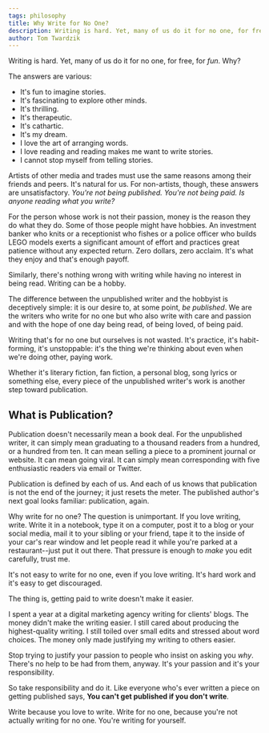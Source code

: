 ```yaml
---
tags: philosophy
title: Why Write for No One?
description: Writing is hard. Yet, many of us do it for no one, for free, for fun. Why?
author: Tom Twardzik
---
```


Writing is hard. Yet, many of us do it for no one, for free, for _fun_. Why?

The answers are various:

- It's fun to imagine stories.
- It's fascinating to explore other minds.
- It's thrilling.
- It's therapeutic.
- It's cathartic.
- It's my dream.
- I love the art of arranging words.
- I love reading and reading makes me want to write stories.
- I cannot stop myself from telling stories.


Artists of other media and trades must use the same reasons among their friends and peers. It's natural for us. For non-artists, though, these answers are unsatisfactory. _You're not being published. You're not being paid. Is anyone reading what you write?_

For the person whose work is not their passion, money is the reason they do what they do. Some of those people might have hobbies. An investment banker who knits or a receptionist who fishes or a police officer who builds LEGO models exerts a significant amount of effort and practices great patience without any expected return. Zero dollars, zero acclaim. It's what they enjoy and that's enough payoff.

Similarly, there's nothing wrong with writing while having no interest in being read. Writing can be a hobby.

The difference between the unpublished writer and the hobbyist is deceptively simple: it is our desire to, at some point, _be published_. We are the writers who write for no one but who also write with care and passion and with the hope of one day being read, of being loved, of being paid. 

Writing that's for no one but ourselves is not wasted. It's practice, it's habit-forming, it's unstoppable: it's the thing we're thinking about even when we're doing other, paying work.

Whether it's literary fiction, fan fiction, a personal blog, song lyrics or something else, every piece of the unpublished writer's work is another step toward publication.

## What is Publication?
Publication doesn't necessarily mean a book deal. For the unpublished writer, it can simply mean graduating to a thousand readers from a hundred, or a hundred from ten. It can mean selling a piece to a prominent journal or website. It can mean going viral. It can simply mean corresponding with five enthusiastic readers via email or Twitter.

Publication is defined by each of us. And each of us knows that publication is not the end of the journey; it just resets the meter. The published author's next goal looks familiar: publication, again.

Why write for no one? The question is unimportant. If you love writing, write. Write it in a notebook, type it on a computer, post it to a blog or your social media, mail it to your sibling or your friend, tape it to the inside of your car's rear window and let people read it while you're parked at a restaurant--just put it out there. That pressure is enough to _make_ you edit carefully, trust me.

It's not easy to write for no one, even if you love writing. It's hard work and it's easy to get discouraged. 

The thing is, getting paid to write doesn't make it easier. 

I spent a year at a digital marketing agency writing for clients' blogs. The money didn't make the writing easier. I still cared about producing the highest-quality writing. I still toiled over small edits and stressed about word choices. The money only made justifying my writing to others easier.

Stop trying to justify your passion to people who insist on asking you _why_. There's no help to be had from them, anyway. It's your passion and it's your responsibility. 

So take responsibility and do it. Like everyone who's ever written a piece on getting published says, **You can't get published if you don't write**.

Write because you love to write. Write for no one, because you're not actually writing for no one. You're writing for yourself.
